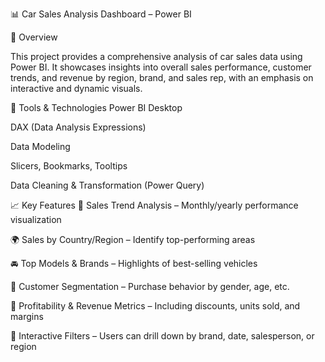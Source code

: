 📊 Car Sales Analysis Dashboard – Power BI


🚗 Overview

This project provides a comprehensive analysis of car sales data using Power BI. It showcases insights into overall sales performance, customer trends, and revenue by region, brand, and sales rep, with an emphasis on interactive and dynamic visuals.

🧰 Tools & Technologies
Power BI Desktop

DAX (Data Analysis Expressions)

Data Modeling

Slicers, Bookmarks, Tooltips

Data Cleaning & Transformation (Power Query)

📈 Key Features
📆 Sales Trend Analysis – Monthly/yearly performance visualization

🌍 Sales by Country/Region – Identify top-performing areas

🚘 Top Models & Brands – Highlights of best-selling vehicles

👤 Customer Segmentation – Purchase behavior by gender, age, etc.

💸 Profitability & Revenue Metrics – Including discounts, units sold, and margins

🧭 Interactive Filters – Users can drill down by brand, date, salesperson, or region


